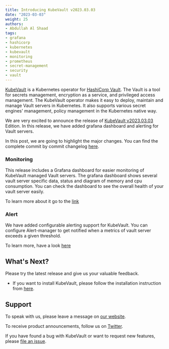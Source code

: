 ```yaml
---
title: Introducing KubeVault v2023.03.03
date: "2023-03-03"
weight: 25
authors:
- Abdullah Al Shaad
tags:
- grafana
- hashicorp
- kubernetes
- kubevault
- monitoring
- prometheus
- secret-management
- security
- vault
---
```


[KubeVault](https://kubevault.com) is a Kubernetes operator for [HashiCorp Vault](https://www.vaultproject.io/). The Vault is a tool for secrets management, encryption as a service, and privileged access management. The KubeVault operator makes it easy to deploy, maintain and manage Vault servers in Kubernetes. It also supports various secret engines' management, policy management in the Kubernetes native way.

We are very excited to announce the release of [KubeVault v2023.03.03](https://kubevault.com/docs/v2023.03.03/setup/) Edition. In this release, we have added grafana dashboard and alerting for Vault servers.

In this post, we are going to highlight the major changes. You can find the complete commit by commit changelog [here](https://github.com/kubevault/CHANGELOG/blob/master/releases/v2023.03.03/README.md).


### Monitoring

This release includes a Grafana dashboard for easier monitoring of KubeVault managed Vault servers. The grafana dashboard shows several vault server specific data, status and diagram of memory and cpu consumption.
You can check the dashboard to see the overall health of your vault server easily.

To learn more about it go to the [link](https://github.com/appscode/grafana-dashboards/tree/master/kubevault)

### Alert

We have added configurable alerting support for KubeVault. You can configure Alert-manager to get notified when a metrics of vault server exceeds a given threshold.

To learn more, have a look [here](https://github.com/appscode/alerts/tree/master/charts/vaultserver)

## What's Next?

Please try the latest release and give us your valuable feedback.

- If you want to install KubeVault, please follow the installation instruction from [here](https://kubevault.com/docs/v2023.03.03/setup).

## Support

To speak with us, please leave a message on [our website](https://appscode.com/contact/).

To receive product announcements, follow us on [Twitter](https://twitter.com/KubeVault).

If you have found a bug with KubeVault or want to request new features, please [file an issue](https://github.com/kubevault/project/issues/new).
